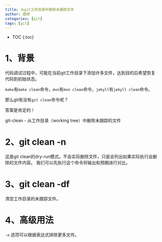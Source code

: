 ```yaml
---
title: 从git工作目录中删除未跟踪文件
author: 唐明
categories: [git]
tags: [git]
---
```

* TOC
{:toc}

# 1、背景

代码调试过程中，可能在当前git工作目录下添加许多文件，达到目的后希望恢复代码到初始状态。

`make`有`make clean`命令，`mvn`有`mvn clean`命令，`jekyll`有`jekyll clean`命令。

那么git有没有`git clean`命令呢？

答案是肯定的！

git-clean - 从工作目录（working tree）中删除未跟踪的文件

# 2、git clean -n

这是git clean的dry-run模式。不会实际删除文件，只是会列出如果实际执行会删除的文件内容。
我们可以先执行这个命令将输出和预期进行对比。

# 3、git clean -df

清空工作目录的未跟踪文件。

# 4、高级用法

`-e` 选项可以根据表达式排除更多文件。
